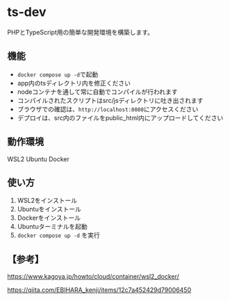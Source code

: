 # ts-dev

PHPとTypeScript用の簡単な開発環境を構築します。

## 機能
- ```docker compose up -d```で起動
- app内のtsディレクトリ内を修正ください
- nodeコンテナを通して常に自動でコンパイルが行われます
- コンパイルされたスクリプトはsrc/jsディレクトリに吐き出されます
- ブラウザでの確認は、```http://localhost:8080```にアクセスください
- デプロイは、src内のファイルをpublic_html内にアップロードしてください

## 動作環境
WSL2
Ubuntu
Docker

## 使い方
1. WSL2をインストール
2. Ubuntuをインストール
3. Dockerをインストール
4. Ubuntuターミナルを起動
5. ```docker compose up -d``` を実行

## 【参考】
https://www.kagoya.jp/howto/cloud/container/wsl2_docker/

https://qiita.com/EBIHARA_kenji/items/12c7a452429d79006450
